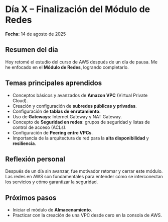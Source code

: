 # Día X – Finalización del Módulo de Redes

**Fecha:** 14 de agosto de 2025  

## Resumen del día
Hoy retomé el estudio del curso de AWS después de un día de pausa. Me he enfocado en el **Módulo de Redes**, logrando completarlo.

## Temas principales aprendidos
- Conceptos básicos y avanzados de **Amazon VPC** (Virtual Private Cloud).
- Creación y configuración de **subredes públicas y privadas**.
- Configuración de **tablas de enrutamiento**.
- Uso de **Gateways**: Internet Gateway y NAT Gateway.
- Concepto de **Seguridad en redes**: grupos de seguridad y listas de control de acceso (ACLs).
- Configuración de **Peering entre VPCs**.
- Importancia de la arquitectura de red para la **alta disponibilidad** y **resiliencia**.

## Reflexión personal
Después de un día sin avanzar, fue motivador retomar y cerrar este módulo. Las redes en AWS son fundamentales para entender cómo se interconectan los servicios y cómo garantizar la seguridad.

## Próximos pasos
- Iniciar el módulo de **Almacenamiento**.
- Practicar con la creación de una VPC desde cero en la consola de AWS.
